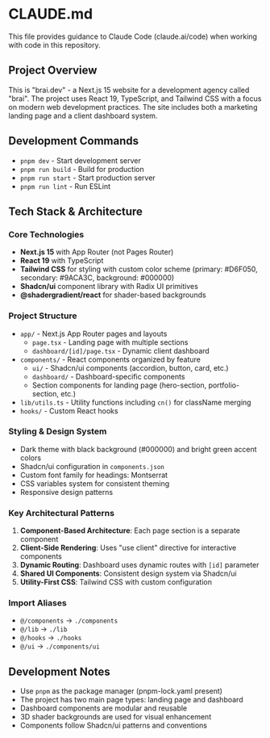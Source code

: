 # CLAUDE.md

This file provides guidance to Claude Code (claude.ai/code) when working with code in this repository.

## Project Overview

This is "brai.dev" - a Next.js 15 website for a development agency called "brai". The project uses React 19, TypeScript, and Tailwind CSS with a focus on modern web development practices. The site includes both a marketing landing page and a client dashboard system.

## Development Commands

- `pnpm dev` - Start development server
- `pnpm run build` - Build for production
- `pnpm run start` - Start production server
- `pnpm run lint` - Run ESLint

## Tech Stack & Architecture

### Core Technologies
- **Next.js 15** with App Router (not Pages Router)
- **React 19** with TypeScript
- **Tailwind CSS** for styling with custom color scheme (primary: #D6F050, secondary: #9ACA3C, background: #000000)
- **Shadcn/ui** component library with Radix UI primitives
- **@shadergradient/react** for shader-based backgrounds

### Project Structure
- `app/` - Next.js App Router pages and layouts
  - `page.tsx` - Landing page with multiple sections
  - `dashboard/[id]/page.tsx` - Dynamic client dashboard
- `components/` - React components organized by feature
  - `ui/` - Shadcn/ui components (accordion, button, card, etc.)
  - `dashboard/` - Dashboard-specific components
  - Section components for landing page (hero-section, portfolio-section, etc.)
- `lib/utils.ts` - Utility functions including `cn()` for className merging
- `hooks/` - Custom React hooks

### Styling & Design System
- Dark theme with black background (#000000) and bright green accent colors
- Shadcn/ui configuration in `components.json`
- Custom font family for headings: Montserrat
- CSS variables system for consistent theming
- Responsive design patterns

### Key Architectural Patterns
1. **Component-Based Architecture**: Each page section is a separate component
2. **Client-Side Rendering**: Uses "use client" directive for interactive components
3. **Dynamic Routing**: Dashboard uses dynamic routes with `[id]` parameter
4. **Shared UI Components**: Consistent design system via Shadcn/ui
5. **Utility-First CSS**: Tailwind CSS with custom configuration


### Import Aliases
- `@/components` → `./components`
- `@/lib` → `./lib`
- `@/hooks` → `./hooks`
- `@/ui` → `./components/ui`

## Development Notes

- Use `pnpm` as the package manager (pnpm-lock.yaml present)
- The project has two main page types: landing page and dashboard
- Dashboard components are modular and reusable
- 3D shader backgrounds are used for visual enhancement
- Components follow Shadcn/ui patterns and conventions